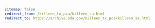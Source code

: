 ```yaml
---
sitemap: false 
redirect_from: /killeen_tx_pca/killeen_sa.html 
redirect_to: https://archive.ada.gov/killeen_tx_pca/killeen_sa.html 
---
```

